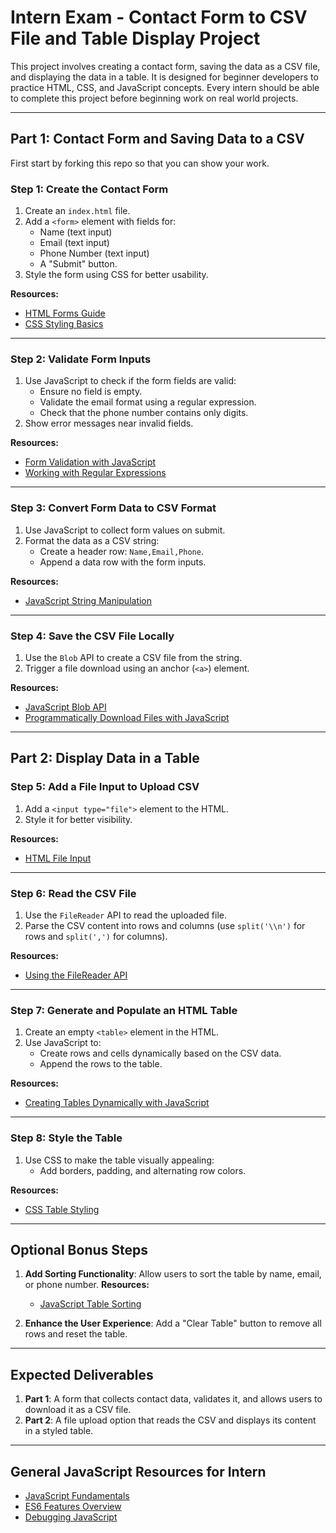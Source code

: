 # Intern Exam - Contact Form to CSV File and Table Display Project

This project involves creating a contact form, saving the data as a CSV file, and displaying the data in a table. It is designed for beginner developers to practice HTML, CSS, and JavaScript concepts. Every intern should be able to complete this project before beginning work on real world projects. 

---

## Part 1: Contact Form and Saving Data to a CSV
First start by forking this repo so that you can show your work. 

### Step 1: Create the Contact Form
1. Create an `index.html` file.
2. Add a `<form>` element with fields for:
   - Name (text input)
   - Email (text input)
   - Phone Number (text input)
   - A "Submit" button.
3. Style the form using CSS for better usability.

**Resources:**  
- [HTML Forms Guide](https://developer.mozilla.org/en-US/docs/Learn/Forms)  
- [CSS Styling Basics](https://developer.mozilla.org/en-US/docs/Learn/CSS/First_steps)  

---

### Step 2: Validate Form Inputs
1. Use JavaScript to check if the form fields are valid:
   - Ensure no field is empty.
   - Validate the email format using a regular expression.
   - Check that the phone number contains only digits.
2. Show error messages near invalid fields.

**Resources:**  
- [Form Validation with JavaScript](https://developer.mozilla.org/en-US/docs/Learn/Forms/Form_validation)  
- [Working with Regular Expressions](https://regex101.com/)  

---

### Step 3: Convert Form Data to CSV Format
1. Use JavaScript to collect form values on submit.
2. Format the data as a CSV string:
   - Create a header row: `Name,Email,Phone`.
   - Append a data row with the form inputs.

**Resources:**  
- [JavaScript String Manipulation](https://developer.mozilla.org/en-US/docs/Web/JavaScript/Reference/Global_Objects/String)  

---

### Step 4: Save the CSV File Locally
1. Use the `Blob` API to create a CSV file from the string.
2. Trigger a file download using an anchor (`<a>`) element.

**Resources:**  
- [JavaScript Blob API](https://developer.mozilla.org/en-US/docs/Web/API/Blob)  
- [Programmatically Download Files with JavaScript](https://css-tricks.com/creating-a-downloadable-file-using-blob-and-anchor-tag/)  

---

## Part 2: Display Data in a Table

### Step 5: Add a File Input to Upload CSV
1. Add a `<input type="file">` element to the HTML.
2. Style it for better visibility.

**Resources:**  
- [HTML File Input](https://developer.mozilla.org/en-US/docs/Web/HTML/Element/input/file)  

---

### Step 6: Read the CSV File
1. Use the `FileReader` API to read the uploaded file.
2. Parse the CSV content into rows and columns (use `split('\\n')` for rows and `split(',')` for columns).

**Resources:**  
- [Using the FileReader API](https://developer.mozilla.org/en-US/docs/Web/API/FileReader)  

---

### Step 7: Generate and Populate an HTML Table
1. Create an empty `<table>` element in the HTML.
2. Use JavaScript to:
   - Create rows and cells dynamically based on the CSV data.
   - Append the rows to the table.

**Resources:**  
- [Creating Tables Dynamically with JavaScript](https://www.javascripttutorial.net/javascript-dom/javascript-createelement/)  

---

### Step 8: Style the Table
1. Use CSS to make the table visually appealing:
   - Add borders, padding, and alternating row colors.

**Resources:**  
- [CSS Table Styling](https://www.w3schools.com/css/css_table.asp)  

---

## Optional Bonus Steps
1. **Add Sorting Functionality**: Allow users to sort the table by name, email, or phone number.
   **Resources:**  
   - [JavaScript Table Sorting](https://www.w3schools.com/howto/howto_js_sort_table.asp)  

2. **Enhance the User Experience**: Add a "Clear Table" button to remove all rows and reset the table.

---

## Expected Deliverables
1. **Part 1**: A form that collects contact data, validates it, and allows users to download it as a CSV file.
2. **Part 2**: A file upload option that reads the CSV and displays its content in a styled table.

---

## General JavaScript Resources for Intern
- [JavaScript Fundamentals](https://developer.mozilla.org/en-US/docs/Learn/JavaScript/Building_blocks)  
- [ES6 Features Overview](https://www.freecodecamp.org/news/es6-guide/)  
- [Debugging JavaScript](https://developer.mozilla.org/en-US/docs/Learn/JavaScript/First_steps/What_went_wrong) 
